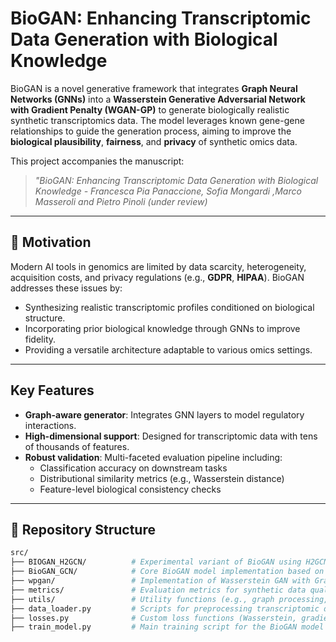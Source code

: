 # BioGAN: Enhancing Transcriptomic Data Generation with Biological Knowledge

BioGAN is a novel generative framework that integrates **Graph Neural Networks (GNNs)** into a **Wasserstein Generative Adversarial Network with Gradient Penalty (WGAN-GP)** to generate biologically realistic synthetic transcriptomics data. The model leverages known gene-gene relationships to guide the generation process, aiming to improve the **biological plausibility**, **fairness**, and **privacy** of synthetic omics data. 

This project accompanies the manuscript:

> *"BioGAN: Enhancing Transcriptomic Data Generation with Biological Knowledge - Francesca Pia Panaccione, Sofia Mongardi ,Marco Masseroli and Pietro Pinoli (under review)*

---

## 🧬 Motivation

Modern AI tools in genomics are limited by data scarcity, heterogeneity, acquisition costs, and privacy regulations (e.g., **GDPR**, **HIPAA**). BioGAN addresses these issues by:

- Synthesizing realistic transcriptomic profiles conditioned on biological structure.
- Incorporating prior biological knowledge through GNNs to improve fidelity.
- Providing a versatile architecture adaptable to various omics settings.

---

##  Key Features

- **Graph-aware generator**: Integrates GNN layers to model regulatory interactions.
- **High-dimensional support**: Designed for transcriptomic data with tens of thousands of features.
- **Robust validation**: Multi-faceted evaluation pipeline including:
  - Classification accuracy on downstream tasks
  - Distributional similarity metrics (e.g., Wasserstein distance)
  - Feature-level biological consistency checks

---

## 📁 Repository Structure

```bash
src/
├── BIOGAN_H2GCN/          # Experimental variant of BioGAN using H2GCN architecture
├── BioGAN_GCN/            # Core BioGAN model implementation based on GCN
├── wpgan/                 # Implementation of Wasserstein GAN with Gradient Penalty
├── metrics/               # Evaluation metrics for synthetic data quality
├── utils/                 # Utility functions (e.g., graph processing, logging)
├── data_loader.py         # Scripts for preprocessing transcriptomic data
├── losses.py              # Custom loss functions (Wasserstein, gradient penalty, etc.)
├── train_model.py         # Main training script for the BioGAN model

